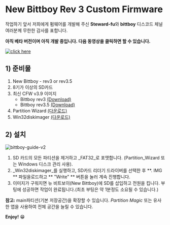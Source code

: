 # New Bittboy Rev 3 Custom Firmware

작업하기 앞서 저희에게 펌웨어를 개발해 주신 **Steward-fu**와 **bittboy** 디스코드 체널 여러분께 무한한 감사를 표합니다.

**아직 베타 버전이며 아직 개발 중입니다. 다음 동영상을 클릭하면 할 수 있습니다.**

[![click here](https://i.imgur.com/82oLK3l.png)](https://youtu.be/cCNKwWwQIXI)

## 1) 준비물
1. New Bittboy - rev3 or rev3.5
2. 8기가 이상의 SD카드
3. 최신 CFW v3.9 이미지
    - Bittboy rev3 [(Download)](https://www.dropbox.com/s/h0fo0vvey6evq7c/Bittboy-V3_only_v3.9_10-06-19.img.7z?dl=0)
    - Bittboy rev3.5 [(Download)](https://www.dropbox.com/s/vug4juozh3gyfh3/Bittboy-V3.5only_v3.9_10-06-19.img.7z?dl=0)
4. Partition Wizard [(다운로드)](https://www.partitionwizard.com/download.html)
4. Win32diskimager [(다운로드)](https://sourceforge.net/projects/win32diskimager)

## 2) 설치
![bittboy-guide-v2](https://user-images.githubusercontent.com/16083854/59290986-d70c8780-8c47-11e9-94e2-5ab6e87e1289.png)

1. SD 카드의 모든 파티션을 제거하고 _FAT32_로 포맷합니다. (Partition_Wizard 또는 Windows 디스크 관리 사용).
2. _Win32diskimager_를 실행하고, SD카드 리더기 드라이버를 선택한 후 **. IMG ** 파일을로드하고 ** "Write" ** 버튼을 눌러 계속 진행합니다.
3. 이미지가 구워지면 뉴 비트보이(New Bittboy)에 SD를 삽입하고 전원을 킵니다. 부팅에 성공하면 작업이 완료됩니다.(최초 부팅은 약 1분정도 소요될 수 있습니다.)

**참고:** main파티션(기본 저장공간)을 확장할 수 있습니다. _Partition Magic_ 또는 유사한 앱을 사용하여 전체 공간을 늘릴 수 있습니다.

**Enjoy!** :grin:
